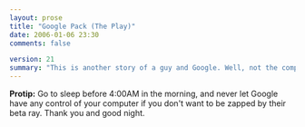 ```yaml
---
layout: prose
title: "Google Pack (The Play)"
date: 2006-01-06 23:30
comments: false

version: 21
summary: "This is another story of a guy and Google. Well, not the company. Well, more like a dream that said guy had about said company. The dream is a play, and the guy's not a playwright, so try and enjoy it. :) Wait, this summary seems familiar."
---
```


<dialog>
<dt>Bryan</dt><dd>So I saw this next piece of domination software that Google released yesterday. "Pack of bovine with mad cow disease" I think it's called.</dd>
<dd>_* In comes Paul Stamatiou. Since he was the first guy to comment on the last play, he's been cast in this one. The following lines aren't by him and probably contains things he'd never say._</dd>
<dt>Paul</dt>
<dd>Pack of rabid mice is more like it. Look at the website.</dd>
<dd>_* Paul then hands Bryan a sheet of paper._</dd>
<dt>Bryan</dt>
<dd>Look at this. Essential, Simple, Customizable and Up to Date. Up to date my ass, it doesn't even work for Mac. I'm going to have to go ask them about this.</dd>
<dd>_* So for the first time since November, Bryan takes a trip to the Google campus. Upon arriving, he sees Google playing beach volleyball. Bryan, not feeling very Google at the moment, runs to the other side of the net and spikes an incoming ball into the Google's face. Bryan then walks up to the battered Google._</dd>
<dt>Bryan</dt>
<dd>Look Google, we really got to talk about this Pack thing you guys released. </dd>
<dt>Google</dt>
<dd>(as he's getting up) What, you don't like it?</dd>
<dt>Bryan</dt>
<dd>Well, I don't have Windows.</dd>
<dd>_* Google then takes the Gates stick and clubs Bryan with it._</dd>
<dt>Google</dt>
<dd>Bitch.</dd>
<dt>Bryan</dt>
<dd>Christ, what was that for? I put you guys as my home page, and this is the thanks I get? I don't even use the dictionary anymore, I just type the words in the box - and <strong>this is what I get</strong>? Come on, give me a Mac version and I'll try it out for christ's sake.</dd>
<dt>Google</dt>
<dd>Sorry. I don't know what came over me. (as he gives the stick back to one of Gates' elite guard ninja things, who quickly runs away) Well, I do have something here for you.</dd>
<dd>_* Google pulls a rat out of his pocket and gives it to Bryan._</dd>
<dt>Google</dt> Throw this on your Mac, I'm sure that'll work for you.
<dd>_* Then Google also gives Bryan another little item._</dd>
<dt>Bryan</dt>
<dd>Google Updater eh? Isn't this included with the other thing you gave me?</dd>
<dt>Google</dt>
<dd>Trust me, it'll help your computer out.</dd>
<dd>_* So, "clubbed in the face" Bryan leaves "spiked ball in the face" Google alone and goes back to his house. Once again, as with any new Google product, his cats hiss at him as he walks through the door. He wiggles the Google rat in front of their faces to scare them away and proceeds to go to his computer. He installs both programs and then runs the updater._</dd>
<dt>Bryan</dt>
<dd>Okay...</dd>
<dt>Google Updater</dt>
<dd>"Installing normal programs. Please wait."</dd>
<dt>Bryan</dt>
<dd>Oh, this isn't so bad.</dd>
<dt>Google Updater</dt>
<dd>"Now installing the first potent virus for your piece of shit", "Hahah, you can't stop us from ruling the world.", "We now have full control of your computer.", "Proceeding to download midget porn so your fiance will dump you.", "You remember your car? Yeah, we control that too.</dd>
<dt>Bryan</dt>
<dd>What the fuck is going on!?</dd>
<dd>_* Bryan presses the off button in panic and then cuts power to it, but the messages are still on the screen._</dd>
<dt>Google Updater</dt>
<dd>Take that bitch.</dd>
<dd>_* Bryan then says goodbye as he throws his computer out the window, only to notice that he sees a massacre outside his window, as angry wives are throwing the computers at their husbands for apparently downloading midget porn._</dd>
<dt>Bryan</dt>
<dd>So this is what they wanted to do. GOOOOOOOOOGLE!</dd>
<dd>_* Bryan then gets spotted by one of Google Earth's satellites, and then zapped by the Google Ray Beta. Nobody ever sees or hears from him again._</dd>
</dialog>

<strong>Protip:</strong> Go to sleep before 4:00AM in the morning, and never let Google have any control of your computer if you don't want to be zapped by their beta ray. Thank you and good night.
